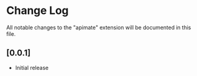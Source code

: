 # Change Log

All notable changes to the "apimate" extension will be documented in this file.

## [0.0.1]

- Initial release
